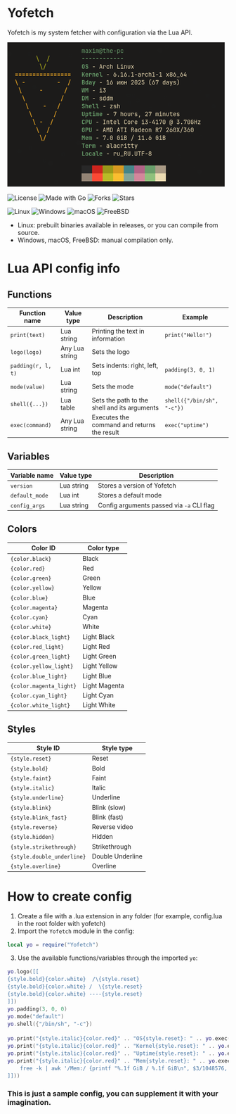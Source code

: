 # Yofetch
Yofetch is my system fetcher with configuration via the Lua API.

![Cheese](screenshot.png)

![License](https://img.shields.io/github/license/TheMomer/yofetch?style=for-the-badge)
![Made with Go](https://img.shields.io/badge/Made%20with-Go-blue?style=for-the-badge&logo=go)
![Forks](https://img.shields.io/github/forks/TheMomer/yofetch?style=for-the-badge)
![Stars](https://img.shields.io/github/stars/TheMomer/yofetch?style=for-the-badge)

![Linux](https://img.shields.io/badge/Linux-FCC624?style=for-the-badge&logo=linux&logoColor=black)
![Windows](https://custom-icon-badges.demolab.com/badge/Windows-0033a6.svg?logo=windows10&logoColor=white&style=for-the-badge)
![macOS](https://img.shields.io/badge/macOS-555555?style=for-the-badge&logo=apple&logoColor=white)
![FreeBSD](https://img.shields.io/badge/FreeBSD-red?style=for-the-badge&logo=freebsd)

- Linux: prebuilt binaries available in releases, or you can compile from source.
- Windows, macOS, FreeBSD: manual compilation only.

# Lua API config info

## Functions
| Function name       | Value type           | Description                                  | Example                    |
|---------------------|----------------------|----------------------------------------------|----------------------------|
| `print(text)`       | Lua string           | Printing the text in information             | `print("Hello!")`          |
| `logo(logo)`        | Any Lua string       | Sets the logo                                |                            |
| `padding(r, l, t)`  | Lua int              | Sets indents: right, left, top               | `padding(3, 0, 1)`         |
| `mode(value)`       | Lua string           | Sets the mode                                | `mode("default")`          | 
| `shell({...})`      | Lua table            | Sets the path to the shell and its arguments | `shell({"/bin/sh", "-c"})` |
| `exec(command)`     | Any Lua string       | Executes the command and returns the result  | `exec("uptime")`           |

## Variables
| Variable name        | Value type       | Description                               |
|----------------------|------------------|-------------------------------------------|
| `version`            | Lua string       | Stores a version of Yofetch               |
| `default_mode`       | Lua int          | Stores a default mode                     |
| `config_args`        | Lua string       | Config arguments passed via `-a` CLI flag |

## Colors
| Color ID                | Color type     |
|-------------------------|----------------|
| `{color.black}`         | Black          |
| `{color.red}`           | Red            |
| `{color.green}`         | Green          |
| `{color.yellow}`        | Yellow         |
| `{color.blue}`          | Blue           |
| `{color.magenta}`       | Magenta        |
| `{color.cyan}`          | Cyan           |
| `{color.white}`         | White          |
| `{color.black_light}`   | Light Black    |
| `{color.red_light}`     | Light Red      |
| `{color.green_light}`   | Light Green    |
| `{color.yellow_light}`  | Light Yellow   |
| `{color.blue_light}`    | Light Blue     |
| `{color.magenta_light}` | Light Magenta  |
| `{color.cyan_light}`    | Light Cyan     |
| `{color.white_light}`   | Light White    |

## Styles
| Style ID                   | Style type         |
|----------------------------|--------------------|
| `{style.reset}`            | Reset              |
| `{style.bold}`             | Bold               |
| `{style.faint}`            | Faint              |
| `{style.italic}`           | Italic             |
| `{style.underline}`        | Underline          |
| `{style.blink}`            | Blink (slow)       |
| `{style.blink_fast}`       | Blink (fast)       |
| `{style.reverse}`          | Reverse video      |
| `{style.hidden}`           | Hidden             |
| `{style.strikethrough}`    | Strikethrough      |
| `{style.double_underline}` | Double Underline   |
| `{style.overline}`         | Overline           |


# How to create config
1) Create a file with a .lua extension in any folder (for example, config.lua in the root folder with yofetch)
2) Import the `Yofetch` module in the config:
```lua
local yo = require("Yofetch")
```
3) Use the available functions/variables through the imported `yo`:
```lua
yo.logo([[
{style.bold}{color.white}  /\{style.reset}
{style.bold}{color.white} /  \{style.reset}
{style.bold}{color.white} ----{style.reset}
]])
yo.padding(3, 0, 0)
yo.mode("default")
yo.shell({"/bin/sh", "-c"})

yo.print("{style.italic}{color.red}" .. "OS{style.reset}: " .. yo.exec(". /etc/os-release; echo $PRETTY_NAME $(uname -m)"))
yo.print("{style.italic}{color.red}" .. "Kernel{style.reset}: " .. yo.exec("echo $(uname -r)"))
yo.print("{style.italic}{color.red}" .. "Uptime{style.reset}: " .. yo.exec("echo $(uptime -p | sed 's/^up //')"))
yo.print("{style.italic}{color.red}" .. "Mem{style.reset}: " .. yo.exec([[
    free -k | awk '/Mem:/ {printf "%.1f GiB / %.1f GiB\n", $3/1048576, $2/1048576}'
]]))
```

### This is just a sample config, you can supplement it with your imagination.
